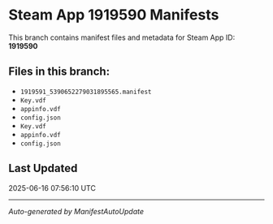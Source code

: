 # Steam App 1919590 Manifests

This branch contains manifest files and metadata for Steam App ID: **1919590**

## Files in this branch:
- `1919591_5390652279031895565.manifest`
- `Key.vdf`
- `appinfo.vdf`
- `config.json`
- `Key.vdf`
- `appinfo.vdf`
- `config.json`

## Last Updated
2025-06-16 07:56:10 UTC

---
*Auto-generated by ManifestAutoUpdate*
